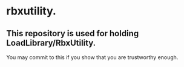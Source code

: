 # rbxutility.

## This repository is used for holding LoadLibrary/RbxUtility.
You may commit to this if you show that you are trustworthy enough.
